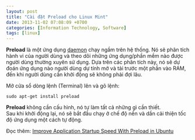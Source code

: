 ```yaml
---
layout: post
title: "Cài đặt Preload cho Linux Mint"
date: 2013-11-02 07:08:09 +0700
categories: [Information Technology, Software]
tags: [linux]
---
```


**Preload** là một ứng dụng [daemon](https://vegetaz.github.io/posts/deamon/) chạy ngầm trên hệ thống. Nó sẽ phân tích hành vi của người dùng và theo dõi những ứng dụng/phần mềm nào được người dùng thường xuyên sử dụng. Dựa trên các phân tích này, nó sẽ dự đoán ứng dụng nào người dùng dự tính mở và tải trước một phần vào RAM, đến khi người dùng cần khởi động sẽ không phải đợi lâu.

Mở cửa sổ dòng lệnh (Terminal) lên và gõ lệnh:  
```shell
sudo apt-get install preload
```  

**Preload** không cần cấu hình, nó tự làm tất cả những gì cần thiết.  
Sau khi khởi động lại, nó sẽ bắt đầu chạy ở chế độ nền và dần cải thiện tốc độ ứng dụng một cách tự động.  

Đọc thêm: [Improve Application Startup Speed With Preload in Ubuntu](https://itsfoss.com/improve-application-startup-speed-with-preload-in-ubuntu/)
